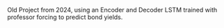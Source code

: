 Old Project from 2024, using an Encoder and Decoder LSTM trained with professor forcing to predict bond yields. 
